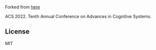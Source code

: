 Forked from [here](https://github.com/amitmerchant1990/reverie)

ACS 2022. Tenth Annual Conference on Advances in Cognitive Systems.

## License

MIT
